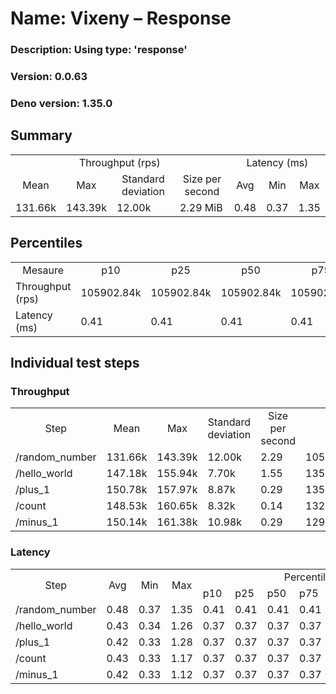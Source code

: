 # Name: Vixeny – Response 
  ### Description: Using type: 'response'
  ### Version: 0.0.63
  ### Deno version: 1.35.0

## Summary
<table>
<tr>
    <td align="center" colspan="4">Throughput (rps)</td>
    <td align="center" colspan="3">Latency (ms)</td>
</tr>
<tr>
    <td align="center">Mean</td>
    <td align="center">Max</td>
    <td align="center">Standard deviation</td>
    <td align="center">Size per second</td>
    <td align="center">Avg</td>
    <td align="center">Min</td>
    <td align="center">Max</td>
</tr>
<tr>
    <td>131.66k</td>
    <td>143.39k</td>
    <td>12.00k</td>
    <td>2.29 MiB</td>
    <td>0.48</td>
    <td>0.37</td>
    <td>1.35</td>
</tr>
</table>

## Percentiles

<table>
<tr>
  <td align="center">Mesaure</td>
  <td align="center">p10</td>
  <td align="center">p25</td>
  <td align="center">p50</td>
  <td align="center">p75</td>
  <td align="center">p90</td>
  <td align="center">p95</td>
  <td align="center">p99</td>
</tr>
<tr>
  <td>Throughput (rps)</td>
  <td>105902.84k</td>
  <td>105902.84k</td>
  <td>105902.84k</td>
  <td>105902.84k</td>
  <td>143387.91k</td>
  <td>143387.91k</td>
  <td>143387.91k</td>
</tr>
<tr>
  <td>Latency (ms)</td>
  <td>0.41</td>
  <td>0.41</td>
  <td>0.41</td>
  <td>0.41</td>
  <td>0.61</td>
  <td>0.69</td>
  <td>0.81</td>
</tr>
</table>

## Individual test steps

### Throughput

<table>
<tr>
  <td align="center" rowspan="2">Step</td>
  <td align="center" rowspan="2">Mean</td>
  <td align="center" rowspan="2">Max</td>
  <td align="center" rowspan="2">Standard deviation</td>
  <td align="center" rowspan="2">Size per second</td>
  <td align="center" colspan="7">Percentiles</td>
</tr>
<tr>
  <!-- still Step -->
  <!-- still Mean -->
  <!-- still Max -->
  <!-- still Standard deviation -->
  <!-- still Size per second -->
  <td align="center">p10</td>
  <td align="center">p25</td>
  <td align="center">p50</td>
  <td align="center">p75</td>
  <td align="center">p90</td>
  <td align="center">p95</td>
  <td align="center">p99</td>
</tr>
<tr>
  <td>/random_number</td>
  <td>131.66k</td>
  <td>143.39k</td>
  <td>12.00k</td>
  <td>2.29</td>
  <td>105902.84k</td>
  <td>105902.84k</td>
  <td>105902.84k</td>
  <td>105902.84k</td>
  <td>143387.91k</td>
  <td>143387.91k</td>
  <td>143387.91k</td>
</tr><tr>
  <td>/hello_world</td>
  <td>147.18k</td>
  <td>155.94k</td>
  <td>7.70k</td>
  <td>1.55</td>
  <td>135871.19k</td>
  <td>135871.19k</td>
  <td>135871.19k</td>
  <td>135871.19k</td>
  <td>155944.46k</td>
  <td>155944.46k</td>
  <td>155944.46k</td>
</tr><tr>
  <td>/plus_1</td>
  <td>150.78k</td>
  <td>157.97k</td>
  <td>8.87k</td>
  <td>0.29</td>
  <td>135379.98k</td>
  <td>135379.98k</td>
  <td>135379.98k</td>
  <td>135379.98k</td>
  <td>157972.76k</td>
  <td>157972.76k</td>
  <td>157972.76k</td>
</tr><tr>
  <td>/count</td>
  <td>148.53k</td>
  <td>160.65k</td>
  <td>8.32k</td>
  <td>0.14</td>
  <td>132708.55k</td>
  <td>132708.55k</td>
  <td>132708.55k</td>
  <td>132708.55k</td>
  <td>160652.68k</td>
  <td>160652.68k</td>
  <td>160652.68k</td>
</tr><tr>
  <td>/minus_1</td>
  <td>150.14k</td>
  <td>161.38k</td>
  <td>10.98k</td>
  <td>0.29</td>
  <td>129428.10k</td>
  <td>129428.10k</td>
  <td>129428.10k</td>
  <td>129428.10k</td>
  <td>161382.01k</td>
  <td>161382.01k</td>
  <td>161382.01k</td>
</tr></table>

### Latency

<table>
<tr>
  <td align="center" rowspan="2">Step</td>
  <td align="center" rowspan="2">Avg</td>
  <td align="center" rowspan="2">Min</td>
  <td align="center" rowspan="2">Max</td>
  <td align="center" colspan="7">Percentiles</td>
</tr>
<tr>
  <!-- still Avg -->
  <!-- still Min -->
  <!-- still Max -->
  <td>p10</td>
  <td>p25</td>
  <td>p50</td>
  <td>p75</td>
  <td>p90</td>
  <td>p95</td>
  <td>p99</td>
</tr>
<tr>
  <td>/random_number</td>
  <td>0.48</td>
  <td>0.37</td>
  <td>1.35</td>
  <td>0.41</td>
  <td>0.41</td>
  <td>0.41</td>
  <td>0.41</td>
  <td>0.61</td>
  <td>0.69</td>
  <td>0.81</td>
</tr><tr>
  <td>/hello_world</td>
  <td>0.43</td>
  <td>0.34</td>
  <td>1.26</td>
  <td>0.37</td>
  <td>0.37</td>
  <td>0.37</td>
  <td>0.37</td>
  <td>0.50</td>
  <td>0.56</td>
  <td>0.77</td>
</tr><tr>
  <td>/plus_1</td>
  <td>0.42</td>
  <td>0.33</td>
  <td>1.28</td>
  <td>0.37</td>
  <td>0.37</td>
  <td>0.37</td>
  <td>0.37</td>
  <td>0.48</td>
  <td>0.56</td>
  <td>0.74</td>
</tr><tr>
  <td>/count</td>
  <td>0.43</td>
  <td>0.33</td>
  <td>1.17</td>
  <td>0.37</td>
  <td>0.37</td>
  <td>0.37</td>
  <td>0.37</td>
  <td>0.50</td>
  <td>0.56</td>
  <td>0.75</td>
</tr><tr>
  <td>/minus_1</td>
  <td>0.42</td>
  <td>0.33</td>
  <td>1.12</td>
  <td>0.37</td>
  <td>0.37</td>
  <td>0.37</td>
  <td>0.37</td>
  <td>0.50</td>
  <td>0.56</td>
  <td>0.71</td>
</tr></table>